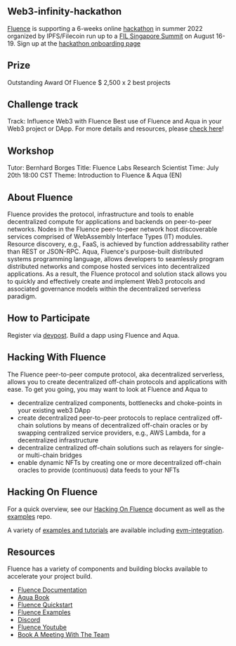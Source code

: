 ## Web3-infinity-hackathon
[Fluence](https://fluence.network/) is supporting a 6-weeks online [hackathon](https://hackathon.fil-singapore.io/) in summer 2022 organized by IPFS/Filecoin run up to a [FIL Singapore Summit](https://fil-singapore.io/) on August 16-19. Sign up at the [hackathon onboarding page](https://web3infinityhackathon.devpost.com/)

## Prize
Outstanding Award Of Fluence
$ 2,500 x 2 best projects 

## Challenge track
Track: Influence Web3 with Fluence
Best use of Fluence and Aqua in your Web3 project or DApp. For more details and resources, please [check here](https://web3infinityhackathon.devpost.com/updates/23174-announcing-new-sponsor-fluence-with-5-000-prizes)!

## Workshop
Tutor: Bernhard Borges
Title: Fluence Labs Research Scientist
Time: July 20th 18:00 CST
Theme: Introduction to Fluence & Aqua (EN)

## About Fluence

Fluence provides the protocol, infrastructure and tools to enable decentralized compute for applications and backends on peer-to-peer networks. Nodes in the Fluence peer-to-peer network host discoverable services comprised of WebAssembly Interface Types (IT) modules. Resource discovery, e.g., FaaS, is achieved by function addressability rather than REST or JSON-RPC. Aqua, Fluence's purpose-built distributed systems programming language, allows developers to seamlessly program distributed networks and compose hosted services into decentralized applications. As a result, the Fluence protocol and solution stack allows you to quickly and effectively create and implement Web3 protocols and associated governance models within the decentralized serverless paradigm.

## How to Participate

Register via [devpost](https://web3infinityhackathon.devpost.com/). Build a dapp using Fluence and Aqua.

## Hacking With Fluence

The Fluence peer-to-peer compute protocol, aka decentralized serverless, allows you to create decentralized off-chain protocols and applications with ease. To get you going, you may want to look at Fluence and Aqua to

* decentralize centralized components, bottlenecks and choke-points in your existing web3 DApp
* create decentralized peer-to-peer protocols to replace centralized off-chain solutions by means of decentralized off-chain oracles or by swapping centralized service providers, e.g., AWS Lambda, for a decentralized infrastructure
* decentralize centralized off-chain solutions such as relayers for single- or multi-chain bridges
* enable dynamic NFTs by creating one or more decentralized off-chain oracles to provide (continuous) data feeds to your NFTs

## Hacking On Fluence

For a quick overview, see our [Hacking On Fluence](https://fluencenetwork.notion.site/Hacking-On-Fluence-Primer-28a87754397048e1bec72e3bfc91fd9b) document as well as the [examples](https://github.com/fluencelabs/examples) repo.

A variety of [examples and tutorials](https://github.com/fluencelabs/examples) are available including [evm-integration]([TBD](https://github.com/fluencelabs/examples/tree/main/aqua-examples/evm-integration)).

## Resources

Fluence has a variety of components and building blocks available to accelerate your project build.


* [Fluence Documentation](https://doc.fluence.dev/docs/)
* [Aqua Book](https://doc.fluence.dev/aqua-book/)
* [Fluence Quickstart](https://github.com/fluencelabs/examples/tree/main/quickstart)
* [Fluence Examples](https://github.com/fluencelabs/examples)
* [Discord](https://fluence.chat)
* [Fluence Youtube](https://www.youtube.com/channel/UC3b5eFyKRFlEMwSJ1BTjpbw)
* [Book A Meeting With The Team](https://calendly.com/fluencehack/)
